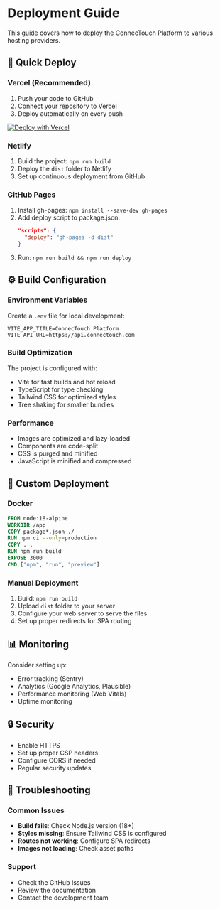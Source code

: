 # Deployment Guide

This guide covers how to deploy the ConnecTouch Platform to various hosting providers.

## 🚀 Quick Deploy

### Vercel (Recommended)
1. Push your code to GitHub
2. Connect your repository to Vercel
3. Deploy automatically on every push

[![Deploy with Vercel](https://vercel.com/button)](https://vercel.com/new/clone?repository-url=https://github.com/connectouch/connectouch-platform)

### Netlify
1. Build the project: `npm run build`
2. Deploy the `dist` folder to Netlify
3. Set up continuous deployment from GitHub

### GitHub Pages
1. Install gh-pages: `npm install --save-dev gh-pages`
2. Add deploy script to package.json:
   ```json
   "scripts": {
     "deploy": "gh-pages -d dist"
   }
   ```
3. Run: `npm run build && npm run deploy`

## ⚙️ Build Configuration

### Environment Variables
Create a `.env` file for local development:
```env
VITE_APP_TITLE=ConnecTouch Platform
VITE_API_URL=https://api.connectouch.com
```

### Build Optimization
The project is configured with:
- Vite for fast builds and hot reload
- TypeScript for type checking
- Tailwind CSS for optimized styles
- Tree shaking for smaller bundles

### Performance
- Images are optimized and lazy-loaded
- Components are code-split
- CSS is purged and minified
- JavaScript is minified and compressed

## 🔧 Custom Deployment

### Docker
```dockerfile
FROM node:18-alpine
WORKDIR /app
COPY package*.json ./
RUN npm ci --only=production
COPY . .
RUN npm run build
EXPOSE 3000
CMD ["npm", "run", "preview"]
```

### Manual Deployment
1. Build: `npm run build`
2. Upload `dist` folder to your server
3. Configure your web server to serve the files
4. Set up proper redirects for SPA routing

## 📊 Monitoring

Consider setting up:
- Error tracking (Sentry)
- Analytics (Google Analytics, Plausible)
- Performance monitoring (Web Vitals)
- Uptime monitoring

## 🔒 Security

- Enable HTTPS
- Set up proper CSP headers
- Configure CORS if needed
- Regular security updates

## 🚨 Troubleshooting

### Common Issues
- **Build fails**: Check Node.js version (18+)
- **Styles missing**: Ensure Tailwind CSS is configured
- **Routes not working**: Configure SPA redirects
- **Images not loading**: Check asset paths

### Support
- Check the GitHub Issues
- Review the documentation
- Contact the development team